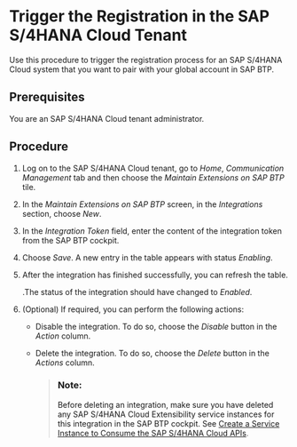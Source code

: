 <!-- loiocadf8f634715450c9cb8afb7901de133 -->

# Trigger the Registration in the SAP S/4HANA Cloud Tenant

Use this procedure to trigger the registration process for an SAP S/4HANA Cloud system that you want to pair with your global account in SAP BTP.



<a name="loiocadf8f634715450c9cb8afb7901de133__prereq_kdr_fzq_13b"/>

## Prerequisites

You are an SAP S/4HANA Cloud tenant administrator.



<a name="loiocadf8f634715450c9cb8afb7901de133__steps_dqj_qxq_13b"/>

## Procedure

1.  Log on to the SAP S/4HANA Cloud tenant, go to *Home*, *Communication Management* tab and then choose the *Maintain Extensions on SAP BTP* tile.

2.  In the *Maintain Extensions on SAP BTP* screen, in the *Integrations* section, choose *New*.

3.  In the *Integration Token* field, enter the content of the integration token from the SAP BTP cockpit.

4.  Choose *Save*. A new entry in the table appears with status *Enabling*.

5.  After the integration has finished successfully, you can refresh the table.

    .The status of the integration should have changed to *Enabled*.

6.  \(Optional\) If required, you can perform the following actions:

    -   Disable the integration. To do so, choose the *Disable* button in the *Action* column.
    -   Delete the integration. To do so, choose the *Delete* button in the *Actions* column.

        > ### Note:  
        > Before deleting an integration, make sure you have deleted any SAP S/4HANA Cloud Extensibility service instances for this integration in the SAP BTP cockpit. See [Create a Service Instance to Consume the SAP S/4HANA Cloud APIs](create-a-service-instance-to-consume-the-sap-s-4hana-cloud-apis-a735641.md).




